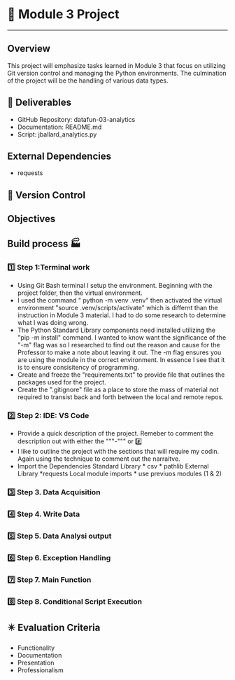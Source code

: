 # :rocket: Module 3 Project
__________________________________________________________________

## Overview
This project will emphasize tasks learned in Module 3 that focus on utilizing Git version control and managing the Python environments. The culmination of the project will be the handling of various data types. 

 ## :sparkler:   Deliverables
* GitHub Repository: datafun-03-analytics
* Documentation: README.md
* Script: jballard_analytics.py

## External Dependencies
* requests

## :triangular_flag_on_post: Version Control 


## Objectives

## Build process :factory:

### :one: Step 1:Terminal work
* Using Git Bash terminal I setup the environment. Beginning with the project folder, then the virtual environment.
* I used the command " python -m venv .venv" then activated the virtual environment "source .venv/scripts/activate" which is differnt than the instruction in Module 3 material.  I had to do some research to determine what I was doing wrong.
* The Python Standard Library components need installed utilizing the "pip -m install" command.  I wanted to know want the significance of the "-m" flag was so I researched to find out the reason and cause for the Professor to make a note about leaving it out.  The -m flag ensures you are using the module in the correct environment.  In essence I see that it is to ensure consisitency of programming.
* Create and freeze the "requirements.txt" to provide file that outlines the packages used for the project.
* Create the ".gitignore" file as a place to store the mass of material not required to transist back and forth between the local and remote repos.

### :two:  Step 2: IDE: VS Code
* Provide a quick description of the project. Remeber to comment the description out with either the """-""" or :hash:
* I like to outline the project with the sections that will require my codin. Again using the technique to comment out the narraitve.
* Import the Dependencies
    Standard Library 
        * csv
        * pathlib
    External Library 
        *requests
    Local module imports
        * use previuos modules (1 & 2) 

### :three: Step 3. Data Acquisition


### :four: Step 4. Write Data


### :five: Step 5. Data Analysi output

### :six: Step 6. Exception Handling

### :seven: Step 7. Main Function

### :eight: Step 8. Conditional Script Execution

## :eight_pointed_black_star: Evaluation Criteria
* Functionality
* Documentation
* Presentation
* Professionalism





